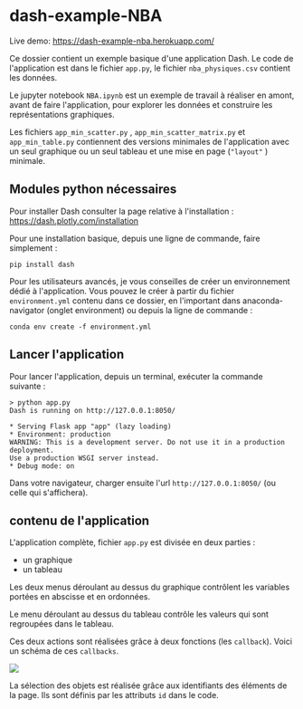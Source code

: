 # dash-example-NBA

Live demo: https://dash-example-nba.herokuapp.com/

Ce dossier contient un exemple basique d'une application Dash. Le code
de l'application est dans le fichier `app.py`, le fichier `nba_physiques.csv`
contient les données.

Le jupyter notebook `NBA.ipynb` est un exemple de travail à réaliser en amont, 
avant de faire l'application, pour explorer les données et construire les
représentations graphiques.

Les fichiers `app_min_scatter.py` , `app_min_scatter_matrix.py` et `app_min_table.py` contiennent des versions minimales de l'application avec un seul graphique ou un seul tableau et une mise en page (`"layout"` ) minimale.

## Modules python nécessaires

Pour installer Dash consulter la page relative à l'installation :
https://dash.plotly.com/installation

Pour une installation basique, depuis une ligne de commande, faire simplement :

    pip install dash

Pour les utilisateurs avancés, je vous conseilles de créer un environnement 
dédié à l'application. Vous pouvez le créer à partir du fichier 
`environment.yml` contenu dans ce dossier, en l'important dans anaconda-navigator (onglet environment) ou depuis la ligne de commande :

    conda env create -f environment.yml

## Lancer l'application

Pour lancer l'application, depuis un terminal, exécuter la commande suivante :

    > python app.py
    Dash is running on http://127.0.0.1:8050/
    
    * Serving Flask app "app" (lazy loading)
    * Environment: production
    WARNING: This is a development server. Do not use it in a production deployment.
    Use a production WSGI server instead.
    * Debug mode: on

Dans votre navigateur, charger ensuite l'url `http://127.0.0.1:8050/` (ou celle
qui s'affichera).

## contenu de l'application

L'application complète, fichier `app.py` est divisée en deux parties :

* un graphique
* un tableau

Les deux menus déroulant au dessus du graphique contrôlent les variables portées
en abscisse et en ordonnées.

Le menu déroulant au dessus du tableau contrôle les valeurs qui sont regroupées
dans le tableau.

Ces deux actions sont réalisées grâce à deux fonctions (les `callback`). Voici
un schéma de ces `callbacks`.

![](callbacks.png)

La sélection des objets est réalisée grâce aux identifiants des éléments de la
page. Ils sont définis par les attributs `id` dans le code.
